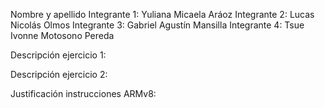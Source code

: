 Nombre y apellido 
Integrante 1: Yuliana Micaela Aráoz
Integrante 2: Lucas Nicolás Olmos
Integrante 3: Gabriel Agustín Mansilla
Integrante 4: Tsue Ivonne Motosono Pereda


Descripción ejercicio 1: 


Descripción ejercicio 2:


Justificación instrucciones ARMv8:
